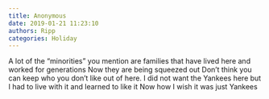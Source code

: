 ```yaml
---
title: Anonymous
date: 2019-01-21 11:23:10
authors: Ripp
categories: Holiday
---
```


 A lot of the “minorities” you mention are families that have lived here and worked for generations 
Now they are being squeezed out
Don’t think you can keep who you don’t like out of here.  I did not want the Yankees here but I had to live with it and learned to like it 
Now how I wish it was just Yankees